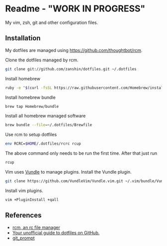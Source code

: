 # Readme - "WORK IN PROGRESS"

My vim, zsh, git and other configuration files.

## Installation

My dotfiles are managed using https://github.com/thoughtbot/rcm.

Clone the dotfiles managed by rcm.

```bash
git clone git://github.com/zanshin/dotfiles.git ~/.dotfiles
```

Install homebrew
```bash
ruby -e "$(curl -fsSL https://raw.githubusercontent.com/Homebrew/install/master/install)"
```

Install homebrew bundle

```bash
brew tap Homebrew/bundle
```

Install all homebrew managed software

```bash
brew bundle --file=~/.dotfiles/Brewfile
```

Use rcm to setup dotfiles

```bash
env RCRC=$HOME/.dotfiles/rcrc rcup
```

The above command only needs to be run the first time. After that just run

```bash
rcup
```

Vim uses [Vundle](https://github.com/VundleVim/Vundle.vim) to manage plugins. Install the Vundle plugin.

```bash
git clone https://github.com/VundleVim/Vundle.vim.git ~/.vim/bundle/Vundle.vim
```

Install vim plugins.

```bash
vim +PluginInstall +qall
```

## References

* [rcm, an rc file manager](https://robots.thoughtbot.com/rcm-for-rc-files-in-dotfiles-repos)
* [Your unofficial guide to dotfiles on GitHub.](https://dotfiles.github.io)
* [git_prompt](https://gist.github.com/joshdick/4415470)
